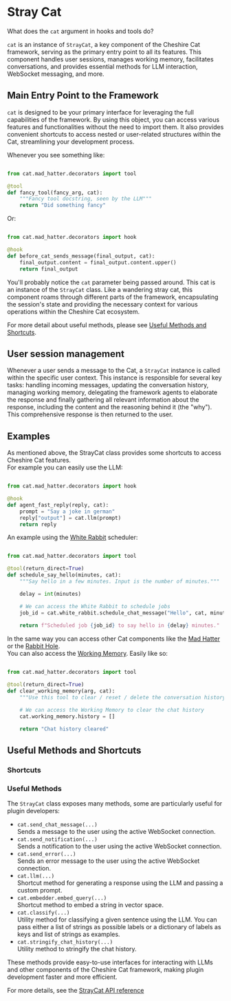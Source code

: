 # Stray Cat

What does the `cat` argument in hooks and tools do?

`cat` is an instance of `StrayCat`, a key component of the Cheshire Cat framework, serving as the primary entry point to all its features. This component handles user sessions, manages working memory, facilitates conversations, and provides essential methods for LLM interaction, WebSocket messaging, and more.

## Main Entry Point to the Framework

`cat` is designed to be your primary interface for leveraging the full capabilities of the framework. By using this object, you can access various features and functionalities without the need to import them. It also provides convenient shortcuts to access nested or user-related structures within the Cat, streamlining your development process.

Whenever you see something like:

```python

from cat.mad_hatter.decorators import tool

@tool
def fancy_tool(fancy_arg, cat):
    """Fancy tool docstring, seen by the LLM"""
    return "Did something fancy"

```

Or:

```python

from cat.mad_hatter.decorators import hook

@hook
def before_cat_sends_message(final_output, cat):
    final_output.content = final_output.content.upper()
    return final_output

```

You'll probably notice the `cat` parameter being passed around. This cat is an instance of the `StrayCat` class. Like a wandering stray cat, this component roams through different parts of the framework, encapsulating the session's state and providing the necessary context for various operations within the Cheshire Cat ecosystem.

For more detail about useful methods, please see [Useful Methods and Shortcuts](#useful-methods-and-shortcuts).

## User session management

Whenever a user sends a message to the Cat, a `StrayCat` instance is called within the specific user context. This instance is responsible for several key tasks: handling incoming messages, updating the conversation history, managing working memory, delegating the framework agents to elaborate the response and finally gathering all relevant information about the response, including the content and the reasoning behind it (the "why"). This comprehensive response is then returned to the user.

## Examples

As mentioned above, the StrayCat class provides some shortcuts to access Cheshire Cat features.  
For example you can easily use the LLM:

```python

from cat.mad_hatter.decorators import hook

@hook
def agent_fast_reply(reply, cat):
    prompt = "Say a joke in german"
    reply["output"] = cat.llm(prompt)
    return reply

```

An example using the [White Rabbit](white_rabbit.md) scheduler:

```python

from cat.mad_hatter.decorators import tool

@tool(return_direct=True)
def schedule_say_hello(minutes, cat):
    """Say hello in a few minutes. Input is the number of minutes."""

    delay = int(minutes)

    # We can access the White Rabbit to schedule jobs
    job_id = cat.white_rabbit.schedule_chat_message("Hello", cat, minutes=delay)
    
    return f"Scheduled job {job_id} to say hello in {delay} minutes."

```

In the same way you can access other Cat components like the [Mad Hatter](mad_hatter.md) or the [Rabbit Hole](rabbit_hole.md).  
You can also access the [Working Memory](../memory/working_memory.md). Easily like so:

```python

from cat.mad_hatter.decorators import tool

@tool(return_direct=True)
def clear_working_memory(arg, cat):
    """Use this tool to clear / reset / delete the conversation history."""

    # We can access the Working Memory to clear the chat history
    cat.working_memory.history = []

    return "Chat history cleared"

```

## Useful Methods and Shortcuts

### Shortcuts


### Useful Methods

The `StrayCat` class exposes many methods, some are particularly useful for plugin developers:

- `cat.send_chat_message(...)`  
    Sends a message to the user using the active WebSocket connection. 
- `cat.send_notification(...)`  
    Sends a notification to the user using the active WebSocket connection.
- `cat.send_error(...)`  
    Sends an error message to the user using the active WebSocket connection.
- `cat.llm(...)`  
    Shortcut method for generating a response using the LLM and passing a custom prompt.
- `cat.embedder.embed_query(...)`  
    Shortcut method to embed a string in vector space.
- `cat.classify(...)`  
    Utility method for classifying a given sentence using the LLM. You can pass either a list of strings as possible labels or a dictionary of labels as keys and list of strings as examples.
- `cat.stringify_chat_history(...)`  
    Utility method to stringify the chat history.

These methods provide easy-to-use interfaces for interacting with LLMs and other components of the Cheshire Cat framework, making plugin development faster and more efficient.

For more details, see the [StrayCat API reference](https://cheshire-cat-ai.github.io/docs/API_Documentation/looking_glass/stray_cat/)